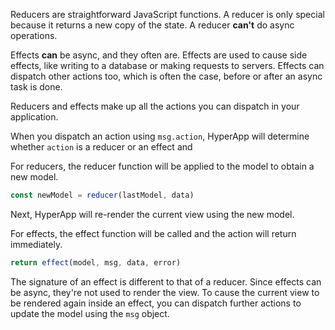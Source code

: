 Reducers are straightforward JavaScript functions. A reducer is only special because it returns a new copy of the state. A reducer **can't** do async operations.

Effects **can** be async, and they often are. Effects are used to cause side effects, like writing to a database or making requests to servers. Effects can dispatch other actions too, which is often the case, before or after an async task is done.

Reducers and effects make up all the actions you can dispatch in your application.

When you dispatch an action using `msg.action`, HyperApp will determine whether `action` is a reducer or an effect and 

For reducers, the reducer function will be applied to the model to obtain a new model. 

```js
const newModel = reducer(lastModel, data)
```

Next, HyperApp will re-render the current view using the new model.

For effects, the effect function will be called and the action will return immediately. 

```js
return effect(model, msg, data, error)
```

The signature of an effect is different to that of a reducer. Since effects can be async, they're not used to render the view. To cause the current view to be rendered again inside an effect, you can dispatch further actions to update the model using the `msg` object.

